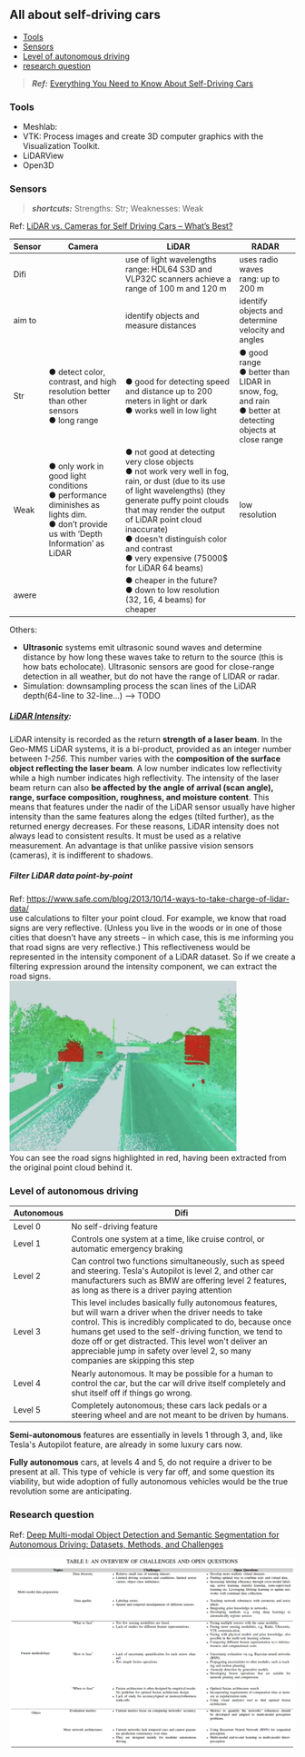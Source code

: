 <!-- CSS -->
<link rel="stylesheet" style="text/css" href="styles.css">
<!--     -->

## All about self-driving cars
- [Tools](#tools)
- [Sensors](#sensors)
- [Level of autonomous driving](#level-of-autonomous-driving)
- [research question](#research-question)

> **_Ref:_** [Everything You Need to Know About Self-Driving Cars](https://www.fool.com/investing/2017/06/03/everything-you-need-to-know-about-self-driving-car.aspx)

### Tools
- Meshlab: 
- VTK: Process images and create 3D computer graphics with the Visualization Toolkit.
- LiDARView
- Open3D

### Sensors

> **_shortcuts:_** Strengths: Str; Weaknesses: Weak

Ref: [LiDAR vs. Cameras for Self Driving Cars – What’s Best?](https://www.autopilotreview.com/lidar-vs-cameras-self-driving-cars/)

| Sensor | Camera | LiDAR | RADAR |
| -- | -- | -- | -- |
| Difi | | use of light wavelengths <br/> range: HDL64 S3D and VLP32C scanners achieve a range of 100 m and 120 m| uses radio waves <br/> rang: up to 200 m | 
| aim to | | identify objects and measure distances| identify objects and determine velocity and angles|
| Str | ● detect color, contrast, and high resolution better than other sensors <br/> ● long range | ● good for detecting speed and distance up to 200 meters in light or dark <br/> ● works well in low light | ● good range <br/> ● better than LIDAR in snow, fog, and rain <br/> ● better at detecting objects at close range|
| Weak | ● only work in good light conditions<br/>● performance diminishes as lights dim.<br/>● don’t provide us with ‘Depth Information’ as LiDAR| ● not good at detecting very close objects <br/>● not work very well in fog, rain, or dust (due to its use of light wavelengths) (they generate puffy point clouds that may render the output of LiDAR point cloud inaccurate)<br/>●  doesn't distinguish color and contrast <br/>●  very expensive (75000$ for LiDAR 64 beams) |  low resolution|
| awere | | ● cheaper in the future?<br/>●  down to low resolution (32, 16, 4 beams) for cheaper | 

Others: 
- **Ultrasonic** systems emit ultrasonic sound waves and determine distance by how long these waves take to return to the source (this is how bats echolocate). Ultrasonic sensors are good for close-range detection in all weather, but do not have the range of LIDAR or radar.
- Simulation: downsampling process the scan lines of the LiDAR depth(64-line to 32-line...) --> TODO

##### [LiDAR Intensity](https://geodetics.com/lidar-intensity-applications/):
LiDAR intensity is recorded as the return **strength of a laser beam**. In the Geo-MMS LiDAR systems, it is a bi-product, provided as an integer number between *1-256*. This number varies with the **composition of the surface object reflecting the laser beam**. A low number indicates low reflectivity while a high number indicates high reflectivity. The intensity of the laser beam return can also **be affected by the angle of arrival (scan angle), range, surface composition, roughness, and moisture content**.  This means that features under the nadir of the LiDAR sensor usually have higher intensity than the same features along the edges (tilted further), as the returned energy decreases. For these reasons, LiDAR intensity does not always lead to consistent results. It must be used as a relative measurement.  An advantage is that unlike passive vision sensors (cameras), it is indifferent to shadows.

##### Filter LiDAR data point-by-point 
Ref: https://www.safe.com/blog/2013/10/14-ways-to-take-charge-of-lidar-data/  
use calculations to filter your point cloud. For example, we know that road signs are very reflective. (Unless you live in the woods or in one of those cities that doesn’t have any streets – in which case, this is me informing you that road signs are very reflective.) This reflectiveness would be represented in the intensity component of a LiDAR dataset. So if we create a filtering expression around the intensity component, we can extract the road signs.  
![](doc/filter_inten_lidar.png)  
You can see the road signs highlighted in red, having been extracted from the original point cloud behind it.

### Level of autonomous driving

| Autonomous | Difi |
| -- | -- |
| Level 0 | No self-driving feature |
| Level 1 | Controls one system at a time, like cruise control, or automatic emergency braking |
| Level 2 | Can control two functions simultaneously, such as speed and steering. Tesla's Autopilot is level 2, and other car manufacturers such as BMW are offering level 2 features, as long as there is a driver paying attention |
| Level 3 | This level includes basically fully autonomous features, but will warn a driver when the driver needs to take control. This is incredibly complicated to do, because once humans get used to the self-driving function, we tend to doze off or get distracted. This level won't deliver an appreciable jump in safety over level 2, so many companies are skipping this step |
| Level 4 | Nearly autonomous. It may be possible for a human to control the car, but the car will drive itself completely and shut itself off if things go wrong. |
| Level 5 | Completely autonomous; these cars lack pedals or a steering wheel and are not meant to be driven by humans. |

**Semi-autonomous** features are essentially in levels 1 through 3, and, like Tesla's Autopilot feature, are already in some luxury cars now.

**Fully autonomous** cars, at levels 4 and 5, do not require a driver to be present at all. This type of vehicle is very far off, and some question its viability, but wide adoption of fully autonomous vehicles would be the true revolution some are anticipating.

### Research question

Ref: [Deep Multi-modal Object Detection and Semantic Segmentation for Autonomous Driving: Datasets, Methods, and Challenges](https://arxiv.org/pdf/1902.07830.pdf)

![](doc/open_research_question.png)

